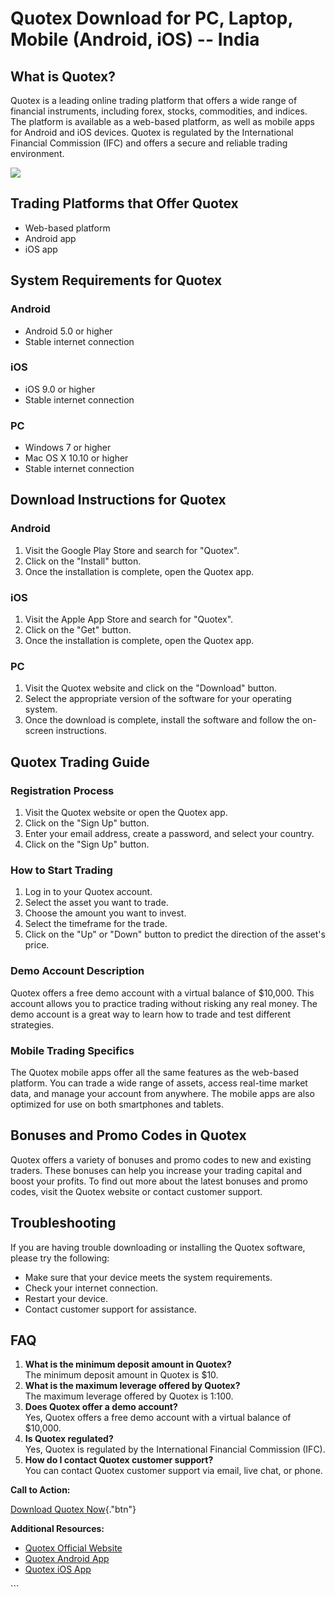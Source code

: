 # Quotex Download for PC, Laptop, Mobile (Android, iOS) -- India

## What is Quotex?

Quotex is a leading online trading platform that offers a wide range of
financial instruments, including forex, stocks, commodities, and
indices. The platform is available as a web-based platform, as well as
mobile apps for Android and iOS devices. Quotex is regulated by the
International Financial Commission (IFC) and offers a secure and
reliable trading environment.

[![](https://static.quotex.io/files/1_en/300_250.jpg)](https://traff.sbs/brokerqxsignupf)

## Trading Platforms that Offer Quotex

-   Web-based platform
-   Android app
-   iOS app

## System Requirements for Quotex

### Android

-   Android 5.0 or higher
-   Stable internet connection

### iOS

-   iOS 9.0 or higher
-   Stable internet connection

### PC

-   Windows 7 or higher
-   Mac OS X 10.10 or higher
-   Stable internet connection

## Download Instructions for Quotex

### Android

1.  Visit the Google Play Store and search for "Quotex".
2.  Click on the "Install" button.
3.  Once the installation is complete, open the Quotex app.

### iOS

1.  Visit the Apple App Store and search for "Quotex".
2.  Click on the "Get" button.
3.  Once the installation is complete, open the Quotex app.

### PC

1.  Visit the Quotex website and click on the "Download" button.
2.  Select the appropriate version of the software for your operating
    system.
3.  Once the download is complete, install the software and follow the
    on-screen instructions.

## Quotex Trading Guide

### Registration Process

1.  Visit the Quotex website or open the Quotex app.
2.  Click on the "Sign Up" button.
3.  Enter your email address, create a password, and select your
    country.
4.  Click on the "Sign Up" button.

### How to Start Trading

1.  Log in to your Quotex account.
2.  Select the asset you want to trade.
3.  Choose the amount you want to invest.
4.  Select the timeframe for the trade.
5.  Click on the "Up" or "Down" button to predict the
    direction of the asset\'s price.

### Demo Account Description

Quotex offers a free demo account with a virtual balance of \$10,000.
This account allows you to practice trading without risking any real
money. The demo account is a great way to learn how to trade and test
different strategies.

### Mobile Trading Specifics

The Quotex mobile apps offer all the same features as the web-based
platform. You can trade a wide range of assets, access real-time market
data, and manage your account from anywhere. The mobile apps are also
optimized for use on both smartphones and tablets.

## Bonuses and Promo Codes in Quotex

Quotex offers a variety of bonuses and promo codes to new and existing
traders. These bonuses can help you increase your trading capital and
boost your profits. To find out more about the latest bonuses and promo
codes, visit the Quotex website or contact customer support.

## Troubleshooting

If you are having trouble downloading or installing the Quotex software,
please try the following:

-   Make sure that your device meets the system requirements.
-   Check your internet connection.
-   Restart your device.
-   Contact customer support for assistance.

## FAQ

1.  **What is the minimum deposit amount in Quotex?**\
    The minimum deposit amount in Quotex is \$10.
2.  **What is the maximum leverage offered by Quotex?**\
    The maximum leverage offered by Quotex is 1:100.
3.  **Does Quotex offer a demo account?**\
    Yes, Quotex offers a free demo account with a virtual balance of
    \$10,000.
4.  **Is Quotex regulated?**\
    Yes, Quotex is regulated by the International Financial Commission
    (IFC).
5.  **How do I contact Quotex customer support?**\
    You can contact Quotex customer support via email, live chat, or
    phone.

**Call to Action:**

[Download Quotex
Now](\%22https://traff.sbs/quotexonelink\%22){."btn"}

**Additional Resources:**

-   [Quotex Official Website](\%22https://qxbroker.com/sign-in\%22)
-   [Quotex Android
    App](\%22https://play.google.com/store/apps/details?id=com.binary.options.trading\%22)
-   [Quotex iOS App](\%22https://apps.apple.com/app/id1498412936\%22)

\`\`\`

